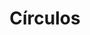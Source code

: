---
title: Círculos
date: 
draft: false

# descripcion
description : Círculos

materials: Plata 925

color: Plateado

dimensions: 1,2 cm

code: 01-03-0263

type: "Aros"

categories: []

price: $2.790,00

# Images
# first image will be shown in the product page
images:
  # - image: "images/path_to_image"
  # La ubicacion de las imagenes es imagenes/Aros/Aros.Microcubic/01-03-0263-circulos
  - image: "./images/aros/microcubic/01-03-0263-circulos_a.jpeg"
  - image: "./images/aros/microcubic/01-03-0263-circulos_b.jpeg"
---